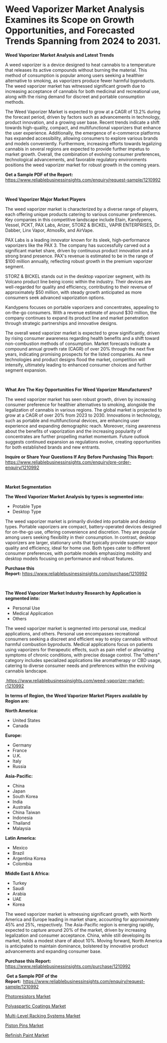<p><h1>Weed Vaporizer Market Analysis Examines its Scope on Growth Opportunities, and Forecasted Trends Spanning from 2024 to 2031.</h1></p><p><strong>Weed Vaporizer Market Analysis and Latest Trends</strong></p>
<p><p>A weed vaporizer is a device designed to heat cannabis to a temperature that releases its active compounds without burning the material. This method of consumption is popular among users seeking a healthier alternative to smoking, as vaporizers produce fewer harmful byproducts. The weed vaporizer market has witnessed significant growth due to increasing acceptance of cannabis for both medicinal and recreational use, along with the rising demand for discreet and portable consumption methods.</p><p>The Weed Vaporizer Market is expected to grow at a CAGR of 13.2% during the forecast period, driven by factors such as advancements in technology, product innovation, and a growing user base. Recent trends indicate a shift towards high-quality, compact, and multifunctional vaporizers that enhance the user experience. Additionally, the emergence of e-commerce platforms has expanded accessibility, allowing consumers to explore various brands and models conveniently. Furthermore, increasing efforts towards legalizing cannabis in several regions are expected to provide further impetus to market growth. Overall, the combination of evolving consumer preferences, technological advancements, and favorable regulatory environments positions the weed vaporizer market for robust growth in the coming years.</p></p>
<p><strong>Get a Sample PDF of the Report:&nbsp;</strong> <a href="https://www.reliablebusinessinsights.com/enquiry/request-sample/1210992?utm_campaign=1121&utm_medium=2&utm_source=Github&utm_content=ia&utm_term=16122024&utm_id=weed-vaporizer">https://www.reliablebusinessinsights.com/enquiry/request-sample/1210992</a></p>
<p>&nbsp;</p>
<p><strong>Weed Vaporizer Major Market Players</strong></p>
<p><p>The weed vaporizer market is characterized by a diverse range of players, each offering unique products catering to various consumer preferences. Key companies in this competitive landscape include Etain, Kandypens, Vessel, PCKT, PAX Labs, Arizer, STORZ & BICKEL, VAPIR ENTERPRISES, Dr. Dabber, Linx Vapor, AtmosRx, and AirVape.</p><p>PAX Labs is a leading innovator known for its sleek, high-performance vaporizers like the PAX 3. The company has successfully carved out a significant market share, driven by continuous product innovation and a strong brand presence. PAX's revenue is estimated to be in the range of $100 million annually, reflecting robust growth in the premium vaporizer segment.</p><p>STORZ & BICKEL stands out in the desktop vaporizer segment, with its Volcano product line being iconic within the industry. Their devices are well-regarded for quality and efficiency, contributing to their revenue of approximately $50 million, with steady growth anticipated as more consumers seek advanced vaporization options.</p><p>Kandypens focuses on portable vaporizers and concentrates, appealing to on-the-go consumers. With a revenue estimate of around $30 million, the company continues to expand its product line and market penetration through strategic partnerships and innovative designs.</p><p>The overall weed vaporizer market is expected to grow significantly, driven by rising consumer awareness regarding health benefits and a shift toward non-combustion methods of consumption. Market forecasts indicate a compound annual growth rate (CAGR) of over 20% through the next five years, indicating promising prospects for the listed companies. As new technologies and product designs flood the market, competition will intensify, ultimately leading to enhanced consumer choices and further segment expansion.</p></p>
<p>&nbsp;</p>
<p><strong>What Are The Key Opportunities For Weed Vaporizer Manufacturers?</strong></p>
<p><p>The weed vaporizer market has seen robust growth, driven by increasing consumer preference for healthier alternatives to smoking, alongside the legalization of cannabis in various regions. The global market is projected to grow at a CAGR of over 20% from 2023 to 2030. Innovations in technology, such as portable and multifunctional devices, are enhancing user experience and expanding demographic reach. Moreover, rising awareness about the benefits of vaporization and the increasing popularity of concentrates are further propelling market momentum. Future outlook suggests continued expansion as regulations evolve, creating opportunities for both established brands and new entrants.</p></p>
<p><strong>Inquire or Share Your Questions If Any Before Purchasing This Report:</strong> <a href="https://www.reliablebusinessinsights.com/enquiry/pre-order-enquiry/1210992?utm_campaign=1121&utm_medium=2&utm_source=Github&utm_content=ia&utm_term=16122024&utm_id=weed-vaporizer">https://www.reliablebusinessinsights.com/enquiry/pre-order-enquiry/1210992</a></p>
<p>&nbsp;</p>
<p><strong>Market Segmentation</strong></p>
<p><strong>The Weed Vaporizer Market Analysis by types is segmented into:</strong></p>
<p><ul><li>Protable Type</li><li>Desktop Type</li></ul></p>
<p><p>The weed vaporizer market is primarily divided into portable and desktop types. Portable vaporizers are compact, battery-operated devices designed for on-the-go use, offering convenience and discretion. They are popular among users seeking flexibility in their consumption. In contrast, desktop vaporizers are larger, stationary units that typically provide superior vapor quality and efficiency, ideal for home use. Both types cater to different consumer preferences, with portable models emphasizing mobility and desktop models focusing on performance and robust features.</p></p>
<p><strong>Purchase this Report:&nbsp;</strong><a href="https://www.reliablebusinessinsights.com/purchase/1210992?utm_campaign=1121&utm_medium=2&utm_source=Github&utm_content=ia&utm_term=16122024&utm_id=weed-vaporizer">https://www.reliablebusinessinsights.com/purchase/1210992</a></p>
<p>&nbsp;</p>
<p><strong>The Weed Vaporizer Market Industry Research by Application is segmented into:</strong></p>
<p><ul><li>Personal Use</li><li>Medical Application</li><li>Others</li></ul></p>
<p><p>The weed vaporizer market is segmented into personal use, medical applications, and others. Personal use encompasses recreational consumers seeking a discreet and efficient way to enjoy cannabis without harmful combustion byproducts. Medical applications focus on patients using vaporizers for therapeutic effects, such as pain relief or alleviating symptoms of chronic conditions, with precise dosage control. The "others" category includes specialized applications like aromatherapy or CBD usage, catering to diverse consumer needs and preferences within the evolving cannabis landscape.</p></p>
<p><a href="https://www.reliablebusinessinsights.com/weed-vaporizer-market-r1210992?utm_campaign=1121&utm_medium=2&utm_source=Github&utm_content=ia&utm_term=16122024&utm_id=weed-vaporizer">&nbsp;https://www.reliablebusinessinsights.com/weed-vaporizer-market-r1210992</a></p>
<p><strong>In terms of Region, the Weed Vaporizer Market Players available by Region are:</strong></p>
<p>
    <p> <strong> North America: </strong>
        <ul>
            <li>United States</li>
            <li>Canada</li>
        </ul>
        </p> 
    <p> <strong> Europe: </strong>
        <ul>
            <li>Germany</li>
            <li>France</li>
            <li>U.K.</li>
            <li>Italy</li>
            <li>Russia</li>
        </ul>
        </p> 
    <p> <strong> Asia-Pacific: </strong>
        <ul>
            <li>China</li>
            <li>Japan</li>
            <li>South Korea</li>
            <li>India</li>
            <li>Australia</li>
            <li>China Taiwan</li>
            <li>Indonesia</li>
            <li>Thailand</li>
            <li>Malaysia</li>
        </ul>
        </p> 
    <p> <strong> Latin America: </strong>
        <ul>
            <li>Mexico</li>
            <li>Brazil</li>
            <li>Argentina Korea</li>
            <li>Colombia</li>
        </ul>
        </p> 
    <p> <strong> Middle East & Africa: </strong>
        <ul>
            <li>Turkey</li>
            <li>Saudi</li>
            <li>Arabia</li>
            <li>UAE</li>
            <li>Korea</li>
        </ul>
    </p>
    </p>
<p><p>The weed vaporizer market is witnessing significant growth, with North America and Europe leading in market share, accounting for approximately 45% and 25%, respectively. The Asia-Pacific region is emerging rapidly, expected to capture around 20% of the market, driven by increasing legalization and consumer acceptance. China, while still developing its market, holds a modest share of about 10%. Moving forward, North America is anticipated to maintain dominance, bolstered by innovative product advancements and expanding consumer base.</p></p>
<p><strong>Purchase this Report: </strong><a href="https://www.reliablebusinessinsights.com/purchase/1210992?utm_campaign=1121&utm_medium=2&utm_source=Github&utm_content=ia&utm_term=16122024&utm_id=weed-vaporizer">https://www.reliablebusinessinsights.com/purchase/1210992</a></p>
<p>&nbsp;<strong>Get a Sample PDF of the Report:&nbsp;&nbsp;</strong><a href="https://www.reliablebusinessinsights.com/enquiry/request-sample/1210992?utm_campaign=1121&utm_medium=2&utm_source=Github&utm_content=ia&utm_term=16122024&utm_id=weed-vaporizer">https://www.reliablebusinessinsights.com/enquiry/request-sample/1210992</a></p>
<p><strong></strong></p>
<p><p><a href="https://www.linkedin.com/pulse/in-depth-study-photoresistors-market-size-dynamics-growth-pgsye?utm_campaign=1121&utm_medium=2&utm_source=Github&utm_content=ia&utm_term=16122024&utm_id=weed-vaporizer">Photoresistors Market</a></p><p><a href="https://www.linkedin.com/pulse/latest-developments-polyaspartic-coatings-industry-market-size-nmtjc?utm_campaign=1121&utm_medium=2&utm_source=Github&utm_content=ia&utm_term=16122024&utm_id=weed-vaporizer">Polyaspartic Coatings Market</a></p><p><a href="https://github.com/guneycigdem35/Market-Research-Report-List-5/blob/main/multi-level-racking-systems-market.md?utm_campaign=1121&utm_medium=2&utm_source=Github&utm_content=ia&utm_term=16122024&utm_id=weed-vaporizer">Multi-Level Racking Systems Market</a></p><p><a href="https://www.linkedin.com/pulse/revenue-forecast-growth-outlook-piston-pins-market-116-cagr-biptf?utm_campaign=1121&utm_medium=2&utm_source=Github&utm_content=ia&utm_term=16122024&utm_id=weed-vaporizer">Piston Pins Market</a></p><p><a href="https://www.linkedin.com/pulse/growth-projections-refinish-paint-market-from-2024-2031-132-cagr-el1xc?utm_campaign=1121&utm_medium=2&utm_source=Github&utm_content=ia&utm_term=16122024&utm_id=weed-vaporizer">Refinish Paint Market</a></p></p>